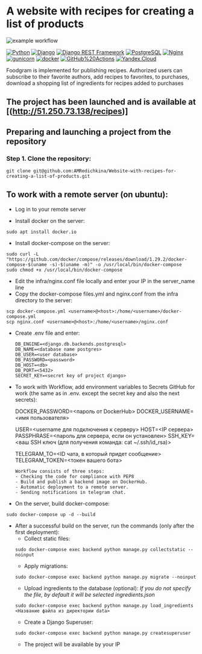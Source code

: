 # A website with recipes for creating a list of products
![example workflow](https://github.com/NIK-TIGER-BILL/foodgram-project-react/actions/workflows/foodgram_workflow.yml/badge.svg)  
  
[![Python](https://img.shields.io/badge/-Python-464646?style=flat-square&logo=Python)](https://www.python.org/)
[![Django](https://img.shields.io/badge/-Django-464646?style=flat-square&logo=Django)](https://www.djangoproject.com/)
[![Django REST Framework](https://img.shields.io/badge/-Django%20REST%20Framework-464646?style=flat-square&logo=Django%20REST%20Framework)](https://www.django-rest-framework.org/)
[![PostgreSQL](https://img.shields.io/badge/-PostgreSQL-464646?style=flat-square&logo=PostgreSQL)](https://www.postgresql.org/)
[![Nginx](https://img.shields.io/badge/-NGINX-464646?style=flat-square&logo=NGINX)](https://nginx.org/ru/)
[![gunicorn](https://img.shields.io/badge/-gunicorn-464646?style=flat-square&logo=gunicorn)](https://gunicorn.org/)
[![docker](https://img.shields.io/badge/-Docker-464646?style=flat-square&logo=docker)](https://www.docker.com/)
[![GitHub%20Actions](https://img.shields.io/badge/-GitHub%20Actions-464646?style=flat-square&logo=GitHub%20actions)](https://github.com/features/actions)
[![Yandex.Cloud](https://img.shields.io/badge/-Yandex.Cloud-464646?style=flat-square&logo=Yandex.Cloud)](https://cloud.yandex.ru/)



Foodgram is implemented for publishing recipes. Authorized users can subscribe to their favorite authors,
add recipes to favorites, to purchases, download a shopping list of ingredients for recipes added to purchases

## The project has been launched and is available at [(http://51.250.73.138/recipes)]


## Preparing and launching a project from the repository

### Step 1. Clone the repository:
```
git clone git@github.com:AMRedichkina/Website-with-recipes-for-creating-a-list-of-products.git
```
## To work with a remote server (on ubuntu):
* Log in to your remote server

* Install docker on the server:
```
sudo apt install docker.io 
```
* Install docker-compose on the server:
```
sudo curl -L "https://github.com/docker/compose/releases/download/1.29.2/docker-compose-$(uname -s)-$(uname -m)" -o /usr/local/bin/docker-compose
sudo chmod +x /usr/local/bin/docker-compose
```
* Edit the infra/nginx.conf file locally and enter your IP in the server_name line
* Copy the docker-compose files.yml and nginx.conf from the infra directory to the server:
```
scp docker-compose.yml <username>@<host>:/home/<username>/docker-compose.yml
scp nginx.conf <username>@<host>:/home/<username>/nginx.conf
```

* Create .env file and enter:
    ```
    DB_ENGINE=<django.db.backends.postgresql>
    DB_NAME=<database name postgres>
    DB_USER=<user database>
    DB_PASSWORD=<password>
    DB_HOST=<db>
    DB_PORT=<5432>
    SECRET_KEY=<secret key of project django>
    ```
* To work with Workflow, add environment variables to Secrets GitHub for work
(the same as in .env. except the secret key and also the next secrets):
    
    DOCKER_PASSWORD=<пароль от DockerHub>
    DOCKER_USERNAME=<имя пользователя>
 

    USER=<username для подключения к серверу>
    HOST=<IP сервера>
    PASSPHRASE=<пароль для сервера, если он установлен>
    SSH_KEY=<ваш SSH ключ (для получения команда: cat ~/.ssh/id_rsa)>

    TELEGRAM_TO=<ID чата, в который придет сообщение>
    TELEGRAM_TOKEN=<токен вашего бота>
    ```
    Workflow consists of three steps:
    - Checking the code for compliance with PEP8
    - Build and publish a backend image on DockerHub. 
    - Automatic deployment to a remote server.
    - Sending notifications in telegram chat.
  
* On the server, build docker-compose:
```
sudo docker-compose up -d --build
```
* After a successful build on the server, run the commands (only after the first deployment):
    - Collect static files:
    ```
    sudo docker-compose exec backend python manage.py collectstatic --noinput
    ```
    - Apply migrations:
    ```
    sudo docker-compose exec backend python manage.py migrate --noinput
    ```
    - Upload ingredients to the database (optional):
    *If you do not specify the file, by default it will be selected ingredients.json*
    ```
    sudo docker-compose exec backend python manage.py load_ingredients <Название файла из директории data>
    ```
    - Create a Django Superuser:
    ```
    sudo docker-compose exec backend python manage.py createsuperuser
    ```
    - The project will be available by your IP
